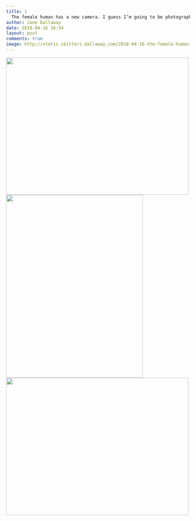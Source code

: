 ```yaml
---
title: |
  The female human has a new camera. I guess I’m going to be photographed lots while she gets used to it then!
author: Jane Dallaway
date: 2018-04-16 16:54
layout: post
comments: true
image: http://static.skitters.dallaway.com/2018-04-16-the-female-human-has-a-new-camera--i-guess-i-m-going-to-be-photographed-lots-while-she-gets-used-to-it-then-thumb-1-IMG_3501.JPG
---
```


<div>
        <a href="http://static.skitters.dallaway.com/2018-04-16-the-female-human-has-a-new-camera--i-guess-i-m-going-to-be-photographed-lots-while-she-gets-used-to-it-then-fullsize-1-IMG_3501.JPG">
          <img src="http://static.skitters.dallaway.com/2018-04-16-the-female-human-has-a-new-camera--i-guess-i-m-going-to-be-photographed-lots-while-she-gets-used-to-it-then-thumb-1-IMG_3501.JPG" width="500" height="375"/>
        </a>
      </div><div>
        <a href="http://static.skitters.dallaway.com/2018-04-16-the-female-human-has-a-new-camera--i-guess-i-m-going-to-be-photographed-lots-while-she-gets-used-to-it-then-fullsize-3-IMG_3510.JPG">
          <img src="http://static.skitters.dallaway.com/2018-04-16-the-female-human-has-a-new-camera--i-guess-i-m-going-to-be-photographed-lots-while-she-gets-used-to-it-then-thumb-3-IMG_3510.JPG" width="375" height="500"/>
        </a>
      </div><div>
        <a href="http://static.skitters.dallaway.com/2018-04-16-the-female-human-has-a-new-camera--i-guess-i-m-going-to-be-photographed-lots-while-she-gets-used-to-it-then-fullsize-5-IMG_3525.JPG">
          <img src="http://static.skitters.dallaway.com/2018-04-16-the-female-human-has-a-new-camera--i-guess-i-m-going-to-be-photographed-lots-while-she-gets-used-to-it-then-thumb-5-IMG_3525.JPG" width="500" height="375"/>
        </a>
      </div>



  


  


  

      